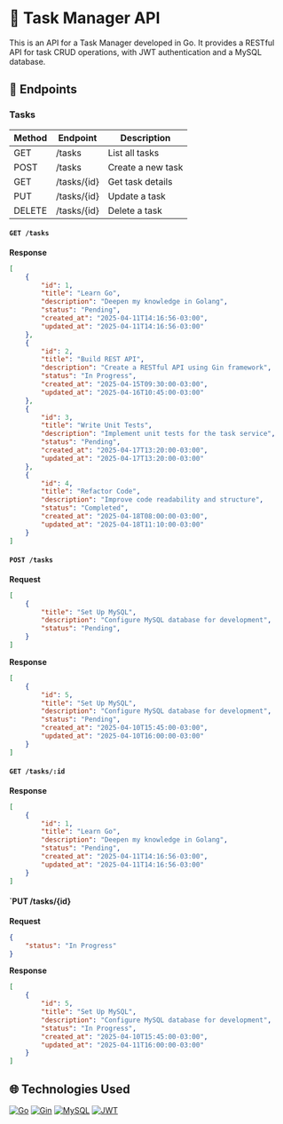 # 🎯 Task Manager API

This is an API for a Task Manager developed in Go. It provides a RESTful API for task CRUD operations, with JWT authentication and a MySQL database.

## 📍 Endpoints

<!-- ### Authentication

| Method | Endpoint   | Description        |
|--------|------------|--------------------|
| POST   | /register  | Register user      |
| POST   | /login     | User login         |

#### `POST /register`  -->


### Tasks

| Method | Endpoint     | Description                   |
|--------|--------------|-------------------------------|
| GET    | /tasks       | List all tasks                |
| POST   | /tasks       | Create a new task             |
| GET    | /tasks/{id}  | Get task details              |
| PUT    | /tasks/{id}  | Update a task                 |
| DELETE | /tasks/{id}  | Delete a task                 |

#### `GET /tasks`

**Response**

```json
[
    {
        "id": 1,
        "title": "Learn Go",
        "description": "Deepen my knowledge in Golang",
        "status": "Pending",
        "created_at": "2025-04-11T14:16:56-03:00",
        "updated_at": "2025-04-11T14:16:56-03:00"
    },
    {
        "id": 2,
        "title": "Build REST API",
        "description": "Create a RESTful API using Gin framework",
        "status": "In Progress",
        "created_at": "2025-04-15T09:30:00-03:00",
        "updated_at": "2025-04-16T10:45:00-03:00"
    },
    {
        "id": 3,
        "title": "Write Unit Tests",
        "description": "Implement unit tests for the task service",
        "status": "Pending",
        "created_at": "2025-04-17T13:20:00-03:00",
        "updated_at": "2025-04-17T13:20:00-03:00"
    },
    {
        "id": 4,
        "title": "Refactor Code",
        "description": "Improve code readability and structure",
        "status": "Completed",
        "created_at": "2025-04-18T08:00:00-03:00",
        "updated_at": "2025-04-18T11:10:00-03:00"
    }
]
```

#### `POST /tasks`

**Request**

```json
[
    {
        "title": "Set Up MySQL",
        "description": "Configure MySQL database for development",
        "status": "Pending",
    }
]
```

**Response**

```json
[
    {
        "id": 5,
        "title": "Set Up MySQL",
        "description": "Configure MySQL database for development",
        "status": "Pending",
        "created_at": "2025-04-10T15:45:00-03:00",
        "updated_at": "2025-04-10T16:00:00-03:00"
    }
]
```

#### `GET /tasks/:id`

**Response**

```json
[
    {
        "id": 1,
        "title": "Learn Go",
        "description": "Deepen my knowledge in Golang",
        "status": "Pending",
        "created_at": "2025-04-11T14:16:56-03:00",
        "updated_at": "2025-04-11T14:16:56-03:00"
    }
]
```

#### `PUT /tasks/{id}

**Request**

```json
{
    "status": "In Progress"
}
```

**Response**

```json
[
    {
        "id": 5,
        "title": "Set Up MySQL",
        "description": "Configure MySQL database for development",
        "status": "In Progress",
        "created_at": "2025-04-10T15:45:00-03:00",
        "updated_at": "2025-04-11T16:00:00-03:00"
    }
]
```

## 🌐 Technologies Used

[![Go](https://img.shields.io/badge/Go-00ADD8?style=for-the-badge&logo=go&logoColor=white)](https://golang.org/)
[![Gin](https://img.shields.io/badge/Gin-00ADD8?style=for-the-badge&logo=go&logoColor=white)](https://gin-gonic.com/)
[![MySQL](https://img.shields.io/badge/MySQL-4479A1?style=for-the-badge&logo=mysql&logoColor=white)](https://www.mysql.com/)
[![JWT](https://img.shields.io/badge/JWT-000000?style=for-the-badge&logo=JSON%20web%20tokens&logoColor=white)](https://jwt.io/)